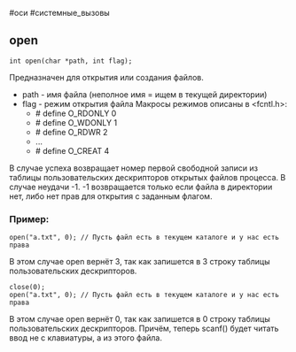 #оси #системные_вызовы 
## open
```
int open(char *path, int flag);
```
Предназначен для открытия или создания файлов.
- path - имя файла (неполное имя = ищем в текущей директории)
- flag - режим открытия файла
	Макросы режимов описаны в <fcntl.h>:
	- \# define O_RDONLY 0
	- \# define O_WDONLY 1
	- \# define O_RDWR 2
	- ...
	- \# define O_CREAT 4

В случае успеха возвращает номер первой свободной записи из таблицы пользовательских дескрипторов открытых файлов процесса. В случае неудачи -1. -1 возвращается только если файла в директории нет, либо нет прав для открытия с заданным флагом.

### Пример:
```
open("a.txt", 0); // Пусть файл есть в текущем каталоге и у нас есть права
```
В этом случае open вернёт 3, так как запишется в 3 строку таблицы пользовательских дескрипторов.

```
close(0);
open("a.txt", 0); // Пусть файл есть в текущем каталоге и у нас есть права
```
В этом случае open вернёт 0, так как запишется в 0 строку таблицы пользовательских дескрипторов. Причём, теперь scanf() будет читать ввод не с клавиатуры, а из этого файла.